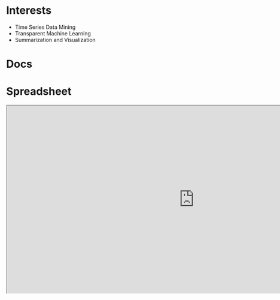 
# Interests
* Time Series Data Mining
* Transparent Machine Learning
* Summarization and Visualization

# Docs

# Spreadsheet

<iframe  width='1000' height='500' src="https://docs.google.com/spreadsheets/d/e/2PACX-1vTjZdsONi-hKNBHrK6Uaafa9CP6_I7B_Xl12AnddOVdyluYocDzkxYqwVeAbzgk4zF05B0XcHIvC41h/pubhtml?gid=0&amp;single=true&amp;widget=true&amp;headers=false"></iframe>
